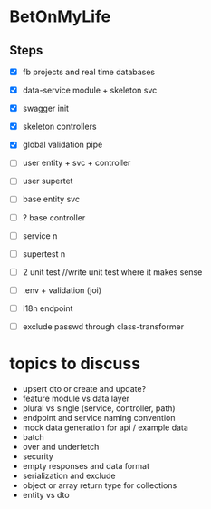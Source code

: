 # BetOnMyLife

##  Steps
- [x] fb projects and real time databases
- [x] data-service module + skeleton svc
- [x] swagger init
- [x] skeleton controllers
- [x] global validation pipe
- [ ] user entity + svc + controller
- [ ] user supertet
- [ ] base entity svc
- [ ] ? base controller
- [ ] service n
- [ ] supertest n
- [ ] 2 unit test //write unit test where it makes sense
- [ ] .env + validation (joi)
- [ ] i18n endpoint
- [ ] exclude passwd through class-transformer


# topics to discuss
* upsert dto or create and update?
* feature module vs data layer
* plural vs single (service, controller, path)
* endpoint and service naming convention
* mock data generation for api / example data
* batch
* over and underfetch
* security 
* empty responses and data format
* serialization and exclude
* object or array return type for collections
* entity vs dto
